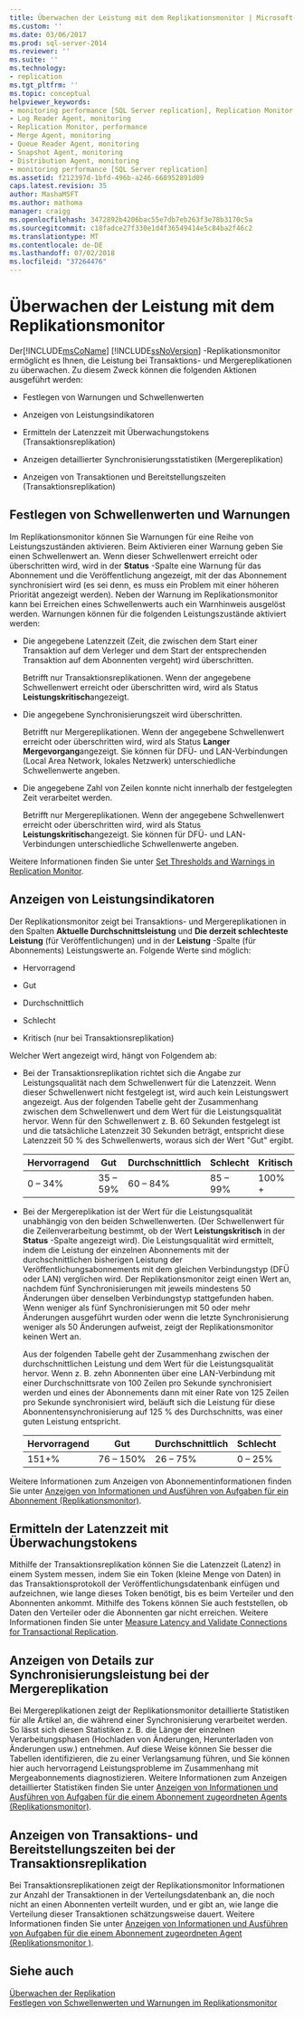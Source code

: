 ```yaml
---
title: Überwachen der Leistung mit dem Replikationsmonitor | Microsoft-Dokumentation
ms.custom: ''
ms.date: 03/06/2017
ms.prod: sql-server-2014
ms.reviewer: ''
ms.suite: ''
ms.technology:
- replication
ms.tgt_pltfrm: ''
ms.topic: conceptual
helpviewer_keywords:
- monitoring performance [SQL Server replication], Replication Monitor
- Log Reader Agent, monitoring
- Replication Monitor, performance
- Merge Agent, monitoring
- Queue Reader Agent, monitoring
- Snapshot Agent, monitoring
- Distribution Agent, monitoring
- monitoring performance [SQL Server replication]
ms.assetid: f212397d-1bfd-496b-a246-668952891d09
caps.latest.revision: 35
author: MashaMSFT
ms.author: mathoma
manager: craigg
ms.openlocfilehash: 3472892b4206bac55e7db7eb263f3e78b3170c5a
ms.sourcegitcommit: c18fadce27f330e1d4f36549414e5c84ba2f46c2
ms.translationtype: MT
ms.contentlocale: de-DE
ms.lasthandoff: 07/02/2018
ms.locfileid: "37264476"
---
```

# <a name="monitor-performance-with-replication-monitor"></a>Überwachen der Leistung mit dem Replikationsmonitor
  Der[!INCLUDE[msCoName](../../../includes/msconame-md.md)] [!INCLUDE[ssNoVersion](../../../includes/ssnoversion-md.md)] -Replikationsmonitor ermöglicht es Ihnen, die Leistung bei Transaktions- und Mergereplikationen zu überwachen. Zu diesem Zweck können die folgenden Aktionen ausgeführt werden:  
  
-   Festlegen von Warnungen und Schwellenwerten  
  
-   Anzeigen von Leistungsindikatoren  
  
-   Ermitteln der Latenzzeit mit Überwachungstokens (Transaktionsreplikation)  
  
-   Anzeigen detaillierter Synchronisierungsstatistiken (Mergereplikation)  
  
-   Anzeigen von Transaktionen und Bereitstellungszeiten (Transaktionsreplikation)  
  
## <a name="set-warnings-and-thresholds"></a>Festlegen von Schwellenwerten und Warnungen  
 Im Replikationsmonitor können Sie Warnungen für eine Reihe von Leistungszuständen aktivieren. Beim Aktivieren einer Warnung geben Sie einen Schwellenwert an. Wenn dieser Schwellenwert erreicht oder überschritten wird, wird in der **Status** -Spalte eine Warnung für das Abonnement und die Veröffentlichung angezeigt, mit der das Abonnement synchronisiert wird (es sei denn, es muss ein Problem mit einer höheren Priorität angezeigt werden). Neben der Warnung im Replikationsmonitor kann bei Erreichen eines Schwellenwerts auch ein Warnhinweis ausgelöst werden. Warnungen können für die folgenden Leistungszustände aktiviert werden:  
  
-   Die angegebene Latenzzeit (Zeit, die zwischen dem Start einer Transaktion auf dem Verleger und dem Start der entsprechenden Transaktion auf dem Abonnenten vergeht) wird überschritten.  
  
     Betrifft nur Transaktionsreplikationen. Wenn der angegebene Schwellenwert erreicht oder überschritten wird, wird als Status **Leistungskritisch**angezeigt.  
  
-   Die angegebene Synchronisierungszeit wird überschritten.  
  
     Betrifft nur Mergereplikationen. Wenn der angegebene Schwellenwert erreicht oder überschritten wird, wird als Status **Langer Mergevorgang**angezeigt. Sie können für DFÜ- und LAN-Verbindungen (Local Area Network, lokales Netzwerk) unterschiedliche Schwellenwerte angeben.  
  
-   Die angegebene Zahl von Zeilen konnte nicht innerhalb der festgelegten Zeit verarbeitet werden.  
  
     Betrifft nur Mergereplikationen. Wenn der angegebene Schwellenwert erreicht oder überschritten wird, wird als Status **Leistungskritisch**angezeigt. Sie können für DFÜ- und LAN-Verbindungen unterschiedliche Schwellenwerte angeben.  
  
 Weitere Informationen finden Sie unter [Set Thresholds and Warnings in Replication Monitor](set-thresholds-and-warnings-in-replication-monitor.md).  
  
## <a name="view-performance-measurements"></a>Anzeigen von Leistungsindikatoren  
 Der Replikationsmonitor zeigt bei Transaktions- und Mergereplikationen in den Spalten **Aktuelle Durchschnittsleistung** und **Die derzeit schlechteste Leistung** (für Veröffentlichungen) und in der **Leistung** -Spalte (für Abonnements) Leistungswerte an. Folgende Werte sind möglich:  
  
-   Hervorragend  
  
-   Gut  
  
-   Durchschnittlich  
  
-   Schlecht  
  
-   Kritisch (nur bei Transaktionsreplikation)  
  
 Welcher Wert angezeigt wird, hängt von Folgendem ab:  
  
-   Bei der Transaktionsreplikation richtet sich die Angabe zur Leistungsqualität nach dem Schwellenwert für die Latenzzeit. Wenn dieser Schwellenwert nicht festgelegt ist, wird auch kein Leistungswert angezeigt. Aus der folgenden Tabelle geht der Zusammenhang zwischen dem Schwellenwert und dem Wert für die Leistungsqualität hervor. Wenn für den Schwellenwert z. B. 60 Sekunden festgelegt ist und die tatsächliche Latenzzeit 30 Sekunden beträgt, entspricht diese Latenzzeit 50 % des Schwellenwerts, woraus sich der Wert "Gut" ergibt.  
  
    |Hervorragend|Gut|Durchschnittlich|Schlecht|Kritisch|  
    |---------------|----------|----------|----------|--------------|  
    |0 – 34%|35 – 59%|60 – 84%|85 – 99%|100% +|  
  
-   Bei der Mergereplikation ist der Wert für die Leistungsqualität unabhängig von den beiden Schwellenwerten. (Der Schwellenwert für die Zeilenverarbeitung bestimmt, ob der Wert **Leistungskritisch** in der **Status** -Spalte angezeigt wird). Die Leistungsqualität wird ermittelt, indem die Leistung der einzelnen Abonnements mit der durchschnittlichen bisherigen Leistung der Veröffentlichungsabonnements mit dem gleichen Verbindungstyp (DFÜ oder LAN) verglichen wird. Der Replikationsmonitor zeigt einen Wert an, nachdem fünf Synchronisierungen mit jeweils mindestens 50 Änderungen über denselben Verbindungstyp stattgefunden haben. Wenn weniger als fünf Synchronisierungen mit 50 oder mehr Änderungen ausgeführt wurden oder wenn die letzte Synchronisierung weniger als 50 Änderungen aufweist, zeigt der Replikationsmonitor keinen Wert an.  
  
     Aus der folgenden Tabelle geht der Zusammenhang zwischen der durchschnittlichen Leistung und dem Wert für die Leistungsqualität hervor. Wenn z. B. zehn Abonnenten über eine LAN-Verbindung mit einer Durchschnittsrate von 100 Zeilen pro Sekunde synchronisiert werden und eines der Abonnements dann mit einer Rate von 125 Zeilen pro Sekunde synchronisiert wird, beläuft sich die Leistung für diese Abonnentensynchronisierung auf 125 % des Durchschnitts, was einer guten Leistung entspricht.  
  
    |Hervorragend|Gut|Durchschnittlich|Schlecht|  
    |---------------|----------|----------|----------|  
    |151+%|76 – 150%|26 – 75%|0 – 25%|  
  
 Weitere Informationen zum Anzeigen von Abonnementinformationen finden Sie unter [Anzeigen von Informationen und Ausführen von Aufgaben für ein Abonnement &#40;Replikationsmonitor&#41;](view-information-and-perform-tasks-for-a-subscription-replication-monitor.md).  
  
## <a name="determine-latency-with-tracer-tokens"></a>Ermitteln der Latenzzeit mit Überwachungstokens  
 Mithilfe der Transaktionsreplikation können Sie die Latenzzeit (Latenz) in einem System messen, indem Sie ein Token (kleine Menge von Daten) in das Transaktionsprotokoll der Veröffentlichungsdatenbank einfügen und aufzeichnen, wie lange dieses Token benötigt, bis es beim Verteiler und den Abonnenten ankommt. Mithilfe des Tokens können Sie auch feststellen, ob Daten den Verteiler oder die Abonnenten gar nicht erreichen. Weitere Informationen finden Sie unter [Measure Latency and Validate Connections for Transactional Replication](measure-latency-and-validate-connections-for-transactional-replication.md).  
  
## <a name="view-detailed-synchronization-performance-for-merge-replication"></a>Anzeigen von Details zur Synchronisierungsleistung bei der Mergereplikation  
 Bei Mergereplikationen zeigt der Replikationsmonitor detaillierte Statistiken für alle Artikel an, die während einer Synchronisierung verarbeitet werden. So lässt sich diesen Statistiken z. B. die Länge der einzelnen Verarbeitungsphasen (Hochladen von Änderungen, Herunterladen von Änderungen usw.) entnehmen. Auf diese Weise können Sie besser die Tabellen identifizieren, die zu einer Verlangsamung führen, und Sie können hier auch hervorragend Leistungsprobleme im Zusammenhang mit Mergeabonnements diagnostizieren. Weitere Informationen zum Anzeigen detaillierter Statistiken finden Sie unter [Anzeigen von Informationen und Ausführen von Aufgaben für die einem Abonnement zugeordneten Agents &#40;Replikationsmonitor&#41;](view-information-and-perform-tasks-for-subscription-agents.md).  
  
## <a name="view-transactions-and-delivery-time-for-transactional-replication"></a>Anzeigen von Transaktions- und Bereitstellungszeiten bei der Transaktionsreplikation  
 Bei Transaktionsreplikationen zeigt der Replikationsmonitor Informationen zur Anzahl der Transaktionen in der Verteilungsdatenbank an, die noch nicht an einen Abonnenten verteilt wurden, und er gibt an, wie lange die Verteilung dieser Transaktionen schätzungsweise dauert. Weitere Informationen finden Sie unter [Anzeigen von Informationen und Ausführen von Aufgaben für die einem Abonnement zugeordneten Agent &#40;Replikationsmonitor &#41;](view-information-and-perform-tasks-for-subscription-agents.md).  
  
## <a name="see-also"></a>Siehe auch  
 [Überwachen der Replikation](../monitoring-replication.md)   
 [Festlegen von Schwellenwerten und Warnungen im Replikationsmonitor](set-thresholds-and-warnings-in-replication-monitor.md)  
  
  
